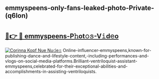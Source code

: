 ## emmyspeens-only-fans​-leaked-photo​-Private-(q6lon)


# <h2><a href="https://mediaupload.pro?title=emmyspeens&ref=git">🔗👉 🔴 emmyspeens-P𝚑ot𝚘𝚜-V𝚒d𝚎o</a></h2>

[![Corinna Kopf Nue Nu𝚍e𝚜](https://i.imgur.com/0qMVB7G.gif)](https://mediaupload.pro?title=emmyspeens&ref=git)
Online-influencer-emmyspeens,known-for-publishing-dance-and-lifestyle-content,-including-performances-and-vlogs-on-social-media-platforms.Brilliant-ventriloquist-assistant-emmyspeens,celebrated-for-their-exceptional-abilities-and-accomplishments-in-assisting-ventriloquists.  